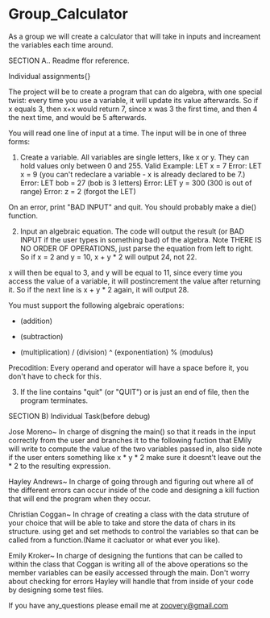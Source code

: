 # Group_Calculator
As a group we will create a calculator that will take in inputs and increament the variables each time around.

SECTION A.. Readme ffor reference.

Individual assignments{}

The project will be to create a program that can do algebra, with one special
twist: every time you use a variable, it will update its value afterwards. So
if x equals 3, then x+x would return 7, since x was 3 the first time, and then
4 the next time, and would be 5 afterwards.

You will read one line of input at a time. The input will be in one of three
forms:
1) Create a variable. All variables are single letters, like x or y. They can
hold values only between 0 and 255.
Valid Example: LET x = 7
Error: LET x = 9 (you can't redeclare a variable - x is already declared to be 7.)
Error: LET bob = 27 (bob is 3 letters)
Error: LET y = 300 (300 is out of range)
Error: z = 2 (forgot the LET)

On an error, print "BAD INPUT" and quit. You should probably make a die()
function.

2) Input an algebraic equation. The code will output the result (or BAD INPUT
if the user types in something bad) of the algebra. Note THERE IS NO ORDER OF
OPERATIONS, just parse the equation from left to right.
So if x = 2 and y = 10, x + y * 2 will output 24, not 22.

x will then be equal to 3, and y will be equal to 11, since every time you
access the value of a variable, it will postincrement the value after returning
it. So if the next line is x + y * 2 again, it will output 28.

You must support the following algebraic operations:
+ (addition)
- (subtraction)
* (multiplication)
/ (division)
^ (exponentiation)
% (modulus)

Precodition: Every operand and operator will have a space before it, you don't
have to check for this.

3) If the line contains "quit" (or "QUIT") or is just an end of file, then the  program terminates.


SECTION B) Individual Task(before debug)
 
Jose Moreno~  In charge of disgning the main() so that it reads in the input correctly from the user and branches it to the following fuction that EMily will write to compute the value of the two variables passed in, also side note if the user enters something like x * y * 2 make sure it doesnt't leave out the * 2 to  the resulting expression.

Hayley Andrews~  In charge of going through and figuring out where all of the different errors can occur inside of the code and designing a kill fuction that will end the program when they occur.

Christian Coggan~ In chrage of creating a class with the data struture of your choice that will be able to take and store the data of chars in its structure. using get and set methods to control the variables so that can be called from a function.(Name it cacluator or what ever you like).

Emily Kroker~ In charge of designing the funtions that can be called to within the class that  Coggan is writing all of the above operations so the member variables can be easily accessed through the main. Don't worry about checking for errors Hayley will handle that from inside of your code by designing some test files.

If you have any_questions please email me at zoovery@gmail.com
